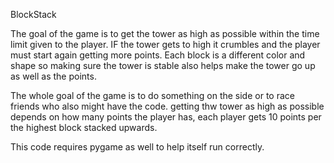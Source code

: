 BlockStack

The goal of the game is to get the tower as high as possible within the time limit given to the player. IF the tower gets to high it crumbles and the player must start again getting more points.
Each block is a different color and shape so making sure the tower is stable also helps make the tower go up as well as the points.

The whole goal of the game is to do something on the side or to race friends who also might have the code.
getting thw tower as high as possible depends on how many points the player has, each player gets 10 points per the highest block stacked upwards.

This code requires pygame as well to help itself run correctly. 


